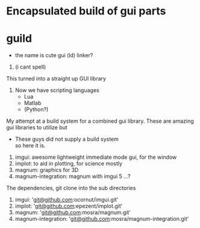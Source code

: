 # Encapsulated build of gui parts
# guild 
* the name is cute gui (ld) linker?
1. (i cant spell)

This turned into a straight up GUI library
1. Now we have scripting languages
    * Lua
    * Matlab
    * (Python?)

My attempt at a build system for a combined gui library. 
These are amazing gui libraries to utilize but 
* These guys did not supply a build system <br />
 so here it is.
 1. imgui: awesome lightweight immediate mode gui, for the window 
 2. implot: to aid in plotting, for science mostly
 3. magnum: graphics for 3D
 4. magnum-integration: magnum with imgui
 5 ...?

 The dependencies, git clone into the sub directories
 1. imgui: 'git@github.com:ocornut/imgui.git'
 2. implot: 'git@github.com:epezent/implot.git'
 3. magnum: 'git@github.com:mosra/magnum.git'
 4. magnum-integration: 'git@github.com:mosra/magnum-integration.git'
